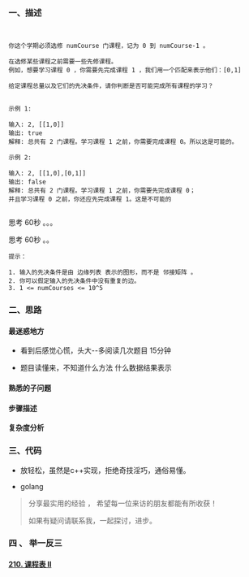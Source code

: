 

### 一、描述



~~~SAS


你这个学期必须选修 numCourse 门课程，记为 0 到 numCourse-1 。

在选修某些课程之前需要一些先修课程。
例如，想要学习课程 0 ，你需要先完成课程 1 ，我们用一个匹配来表示他们：[0,1]

给定课程总量以及它们的先决条件，请你判断是否可能完成所有课程的学习？


示例 1:

输入: 2, [[1,0]] 
输出: true
解释: 总共有 2 门课程。学习课程 1 之前，你需要完成课程 0。所以这是可能的。

示例 2:

输入: 2, [[1,0],[0,1]]
输出: false
解释: 总共有 2 门课程。学习课程 1 之前，你需要先完成​课程 0；
并且学习课程 0 之前，你还应先完成课程 1。这是不可能的


~~~

思考 60秒 。。。





思考 60秒 。。



~~~
提示：

1. 输入的先决条件是由 边缘列表 表示的图形，而不是 邻接矩阵 。
2. 你可以假定输入的先决条件中没有重复的边。
3. 1 <= numCourses <= 10^5
~~~





### 二、思路


#### 最迷惑地方

- 看到后感觉心慌，头大--多阅读几次题目 15分钟

- 题目读懂来，不知道什么方法 什么数据结果表示

  


#### 熟悉的子问题



#### 步骤描述

**复杂度分析**


### 三、代码



- 放轻松，虽然是c++实现，拒绝奇技淫巧，通俗易懂。

- golang 



> 分享最实用的经验 ， 希望每一位来访的朋友都能有所收获！ 
>
> 如果有疑问请联系我，一起探讨，进步。



###  四 、 举一反三

#### [210. 课程表 II](https://leetcode-cn.com/problems/course-schedule-ii/)